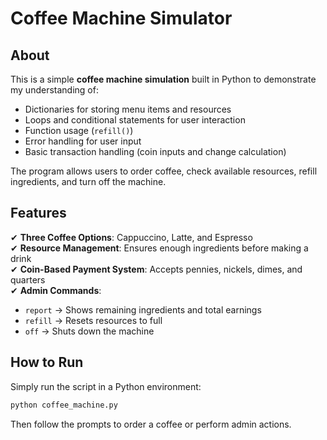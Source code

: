 # Coffee Machine Simulator

## About
This is a simple **coffee machine simulation** built in Python to demonstrate my understanding of:
- Dictionaries for storing menu items and resources
- Loops and conditional statements for user interaction
- Function usage (`refill()`)
- Error handling for user input
- Basic transaction handling (coin inputs and change calculation)

The program allows users to order coffee, check available resources, refill ingredients, and turn off the machine.

## Features
✔ **Three Coffee Options**: Cappuccino, Latte, and Espresso  
✔ **Resource Management**: Ensures enough ingredients before making a drink  
✔ **Coin-Based Payment System**: Accepts pennies, nickels, dimes, and quarters  
✔ **Admin Commands**:  
   - `report` → Shows remaining ingredients and total earnings  
   - `refill` → Resets resources to full  
   - `off` → Shuts down the machine  

## How to Run
Simply run the script in a Python environment:
```bash
python coffee_machine.py
```
Then follow the prompts to order a coffee or perform admin actions.

